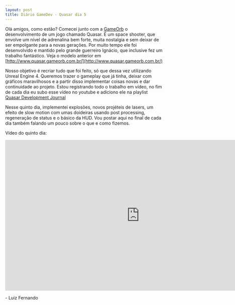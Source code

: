 ```yaml
---
layout: post
title: Diário GameDev - Quasar dia 5
---
```


Olá amigos, como estão? Comecei junto com a [GameOrb](http://www.gameorb.com.br/) o desenvolvimento de um jogo chamado Quasar. É um space shooter, que envolve um nível de adrenalina bem forte, muita nostalgia e sem deixar de ser empolgante para a novas gerações. Por muito tempo ele foi desenvolvido e mantido pelo grande guerreiro Ignácio, que inclusive fez um trabalho fantástico. Veja o modelo anterior em [http://www.quasar.gameorb.com.br/](http://www.quasar.gameorb.com.br/)

 Nosso objetivo é recriar tudo que foi feito, só que dessa vez utilizando Unreal Engine 4. Queremos trazer o gameplay que já tinha, deixar com gráficos maravilhosos e a partir disso implementar coisas novas e dar continuidade ao projeto. Estou registrando todo o trabalho em vídeo, no fim de cada dia eu subo esse vídeo no youtube e adiciono ele na playlist [Quasar Development Journal](https://www.youtube.com/watch?v=Vs3cPUfDZDI&list=PLP7gJaXoien-F84tqG6vXSfWCmpmVh34F)

 Nesse quinto dia, implementei explosões, novos projéteis de lasers, um efeito de slow motion com umas doideiras usando post processing, regeneração de status e o básico da HUD. Vou postar aqui no final de cada dia também falando um pouco sobre o que e como fizemos.

Vídeo do quinto dia:

<div class="videoWrapper">
  <iframe width="854" height="480" src="https://www.youtube.com/embed/0jsDLJFN9cg" frameborder="0" allow="autoplay; encrypted-media" allowfullscreen></iframe>
</div>


<p class= "message"> - Luiz Fernando </p>


